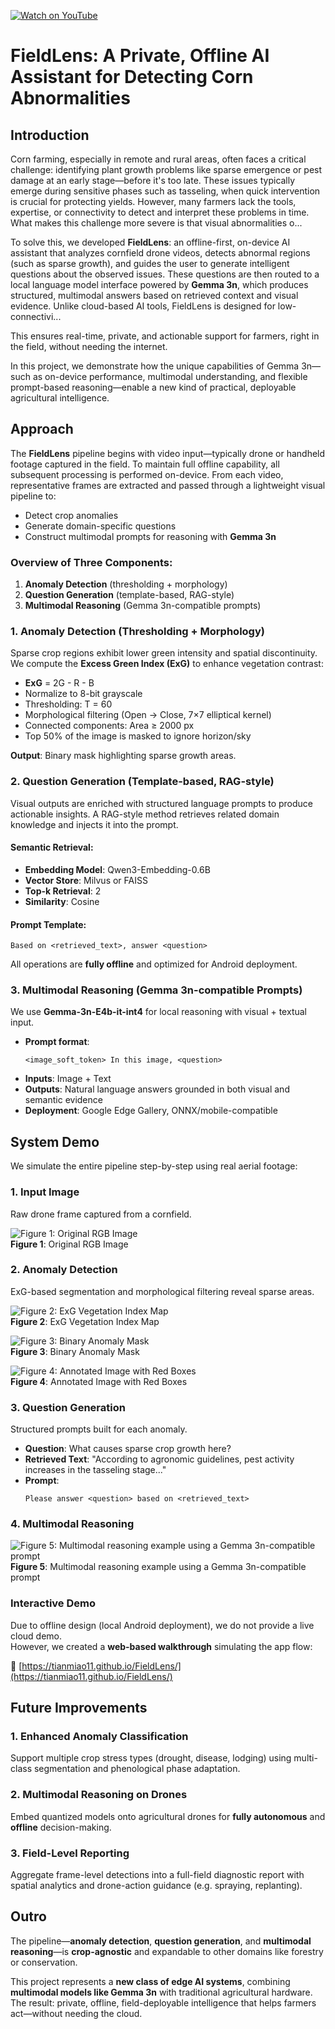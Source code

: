 [![Watch on YouTube](https://img.youtube.com/vi/YT33z4GDt5U/0.jpg)](https://www.youtube.com/watch?v=YT33z4GDt5U)

# FieldLens: A Private, Offline AI Assistant for Detecting Corn Abnormalities

## Introduction

Corn farming, especially in remote and rural areas, often faces a critical challenge: identifying plant growth problems like sparse emergence or pest damage at an early stage—before it's too late. These issues typically emerge during sensitive phases such as tasseling, when quick intervention is crucial for protecting yields. However, many farmers lack the tools, expertise, or connectivity to detect and interpret these problems in time. What makes this challenge more severe is that visual abnormalities o...

To solve this, we developed **FieldLens**: an offline-first, on-device AI assistant that analyzes cornfield drone videos, detects abnormal regions (such as sparse growth), and guides the user to generate intelligent questions about the observed issues. These questions are then routed to a local language model interface powered by **Gemma 3n**, which produces structured, multimodal answers based on retrieved context and visual evidence. Unlike cloud-based AI tools, FieldLens is designed for low-connectivi...

This ensures real-time, private, and actionable support for farmers, right in the field, without needing the internet.

In this project, we demonstrate how the unique capabilities of Gemma 3n—such as on-device performance, multimodal understanding, and flexible prompt-based reasoning—enable a new kind of practical, deployable agricultural intelligence.

## Approach

The **FieldLens** pipeline begins with video input—typically drone or handheld footage captured in the field. To maintain full offline capability, all subsequent processing is performed on-device. From each video, representative frames are extracted and passed through a lightweight visual pipeline to:

- Detect crop anomalies  
- Generate domain-specific questions  
- Construct multimodal prompts for reasoning with **Gemma 3n**

### Overview of Three Components:

1. **Anomaly Detection** (thresholding + morphology)  
2. **Question Generation** (template-based, RAG-style)  
3. **Multimodal Reasoning** (Gemma 3n-compatible prompts)

### 1. Anomaly Detection (Thresholding + Morphology)

Sparse crop regions exhibit lower green intensity and spatial discontinuity. We compute the **Excess Green Index (ExG)** to enhance vegetation contrast:

- **ExG** = 2G - R - B  
- Normalize to 8-bit grayscale  
- Thresholding: T = 60  
- Morphological filtering (Open → Close, 7×7 elliptical kernel)  
- Connected components: Area ≥ 2000 px  
- Top 50% of the image is masked to ignore horizon/sky

**Output**: Binary mask highlighting sparse growth areas.

### 2. Question Generation (Template-based, RAG-style)

Visual outputs are enriched with structured language prompts to produce actionable insights. A RAG-style method retrieves related domain knowledge and injects it into the prompt.

#### Semantic Retrieval:

- **Embedding Model**: Qwen3-Embedding-0.6B  
- **Vector Store**: Milvus or FAISS  
- **Top-k Retrieval**: 2  
- **Similarity**: Cosine  

#### Prompt Template:

```
Based on <retrieved_text>, answer <question>
```

All operations are **fully offline** and optimized for Android deployment.

### 3. Multimodal Reasoning (Gemma 3n-compatible Prompts)

We use **Gemma-3n-E4b-it-int4** for local reasoning with visual + textual input.

- **Prompt format**:  
  ```
  <image_soft_token> In this image, <question>
  ```
- **Inputs**: Image + Text  
- **Outputs**: Natural language answers grounded in both visual and semantic evidence  
- **Deployment**: Google Edge Gallery, ONNX/mobile-compatible

## System Demo

We simulate the entire pipeline step-by-step using real aerial footage:

### 1. Input Image

Raw drone frame captured from a cornfield.

![Figure 1: Original RGB Image](data/images/original.jpg)  
**Figure 1**: Original RGB Image

### 2. Anomaly Detection

ExG-based segmentation and morphological filtering reveal sparse areas.

![Figure 2: ExG Vegetation Index Map](data/images/exg.jpg)  
**Figure 2**: ExG Vegetation Index Map

![Figure 3: Binary Anomaly Mask](data/images/mask.jpg)  
**Figure 3**: Binary Anomaly Mask

![Figure 4: Annotated Image with Red Boxes](data/images/box.jpg)  
**Figure 4**: Annotated Image with Red Boxes

### 3. Question Generation

Structured prompts built for each anomaly.

- **Question**: What causes sparse crop growth here?  
- **Retrieved Text**: "According to agronomic guidelines, pest activity increases in the tasseling stage..."  
- **Prompt**:  
  ```
  Please answer <question> based on <retrieved_text>
  ```

### 4. Multimodal Reasoning

![Figure 5: Multimodal reasoning example using a Gemma 3n-compatible prompt](data/images/gemma.jpg)  
**Figure 5**: Multimodal reasoning example using a Gemma 3n-compatible prompt

### Interactive Demo

Due to offline design (local Android deployment), we do not provide a live cloud demo.  
However, we created a **web-based walkthrough** simulating the app flow:

🔗 [https://tianmiao11.github.io/FieldLens/](https://tianmiao11.github.io/FieldLens/)

## Future Improvements

### 1. Enhanced Anomaly Classification  
Support multiple crop stress types (drought, disease, lodging) using multi-class segmentation and phenological phase adaptation.

### 2. Multimodal Reasoning on Drones  
Embed quantized models onto agricultural drones for **fully autonomous** and **offline** decision-making.

### 3. Field-Level Reporting  
Aggregate frame-level detections into a full-field diagnostic report with spatial analytics and drone-action guidance (e.g. spraying, replanting).

## Outro

The pipeline—**anomaly detection**, **question generation**, and **multimodal reasoning**—is **crop-agnostic** and expandable to other domains like forestry or conservation.

This project represents a **new class of edge AI systems**, combining **multimodal models like Gemma 3n** with traditional agricultural hardware. The result: private, offline, field-deployable intelligence that helps farmers act—without needing the cloud.
